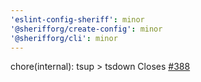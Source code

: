 ```yaml
---
'eslint-config-sheriff': minor
'@sherifforg/create-config': minor
'@sherifforg/cli': minor
---
```


chore(internal): tsup > tsdown
Closes [#388](https://github.com/AndreaPontrandolfo/sheriff/issues/388)
